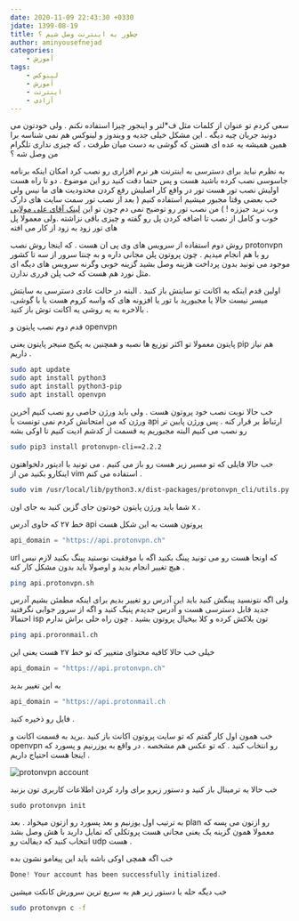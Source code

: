 ```yaml
---
date: 2020-11-09 22:43:30 +0330
jdate: 1399-08-19
title: چطور به اینترنت وصل شیم ؟
author: aminyousefnejad
categories:
    - آموزش
tags:
    - لینوکس
    - آموزش
    - اینترنت
    - آزادی
---
```


سعی کردم تو عنوان از کلمات مثل ف*لتر و اینجور چیزا استفاده نکنم . ولی خودتون می دونید جریان چیه دیگه . 
این مشکل خیلی جدیه و ویندوز و لینوکس  هم نمی شناسه برا همین همیشه یه عده ای هستن که گوشی به دست میان طرفت ، که چیزی نداری تلگرام من وصل شه ؟ 
<div id="read-more"></div>

به نظرم نباید برای دسترسی به اینترنت هر نرم افزاری رو نصب کرد امکان اینکه برنامه جاسوسی نصب کرده باشید هست و پس حتما دقت کنید رو این موضوع .
دو تا راه هست اولیش نصب تور هست تور در واقع کار اصلیش رفع کردن محدودیت های ما نیس ولی خب بعضی وقتا مجبور میشیم استفاده کنیم ( بعد از نصب تور سمت سایت های دارک وب نرید جیززه ! )
من نصب تور رو توضیح نمی دم چون تو این [لینک آقای علی مولایی](https://molaei.org/tor-ubuntu/)  خوب و کامل از نصب تا اضافه کردن پل رو گفته و چیزی باقی نزاشته .ولی معمولا پل های تور زود به زود از کار می افته

روش دوم استفاده از سرویس های وی پی ان هست . که اینجا روش نصب protonvpn رو با هم انجام میدیم . چون پروتون پلن مجانی داره و به چنتا سرور  از سه تا کشور موجود می تونید بدون پرداخت هزینه وصل بشید گزینه خوبی وگرنه سرویس های دیگه ای مثل نورد هم هست که خب پلن فرری ندارن. 

اولین قدم اینکه یه اکانت تو سایتش باز کنید . البته در حالت عادی دسترسی به سایتش میسر نیست حالا یا مجبورید با تور یا افزونه های که واسه کروم هست یا با گوشی، بالاخره به یه روشی یه اکانت توش باز کنید . 

قدم دوم نصب پایتون و openvpn

 پایتون معمولا تو اکثر توزیع ها نصبه و همچنین به پکیج منیجر پایتون یعنی pip هم نیاز داریم . 
```sh 
sudo apt update 
sudo apt install python3 
sudo apt install python3-pip
sudo apt install openvpn 
```
خب حالا نوبت نصب خود پروتون هست . ولی باید ورژن خاصی رو نصب کنیم آخرین ورژن که من امتحانش کردم نمی تونست با api ارتباط بر قرار کنه .
پس ورژن پایین تر رو نصب می کنیم البته مجبوریم یه قسمت از کدشم ادیت کنیم تا اوکی بشه 
```sh
sudo pip3 install protonvpn-cli==2.2.2
```
خب حالا فایلی که تو مسیر زیر هست رو باز می کنیم . می تونید با ادیتور دلخواهتون اینکارو بکنید من از vim استفاده می کنم .
```sh
sudo vim /usr/local/lib/python3.x/dist-packages/protonvpn_cli/utils.py
```
شما باید ورژن پایتون خودتون جای گزین کنید به جای اون x . 

خط ۲۷ که حاوی آدرس api پروتون هست به این شکل هست 

```python 
api_domain = "https://api.protonvpn.ch"
```
url که اونجا هست رو می تونید پینگ بکنید اگه با موفقیت نوستید پینگ بکنید لازم نیس هیچ تغییر انجام بدید و اوصولا باید بدون مشکل کار کنه . 
```sh
ping api.protonvpn.sh
```
ولی اگه نتونسید پینگش کنید باید این آدرس رو تغییر بدیم برای اینکه مطمئن بشیم آدرس جدید قابل دسترسی هست و آدرس جدیدم پنیگ کنید و اگه از سرور جوابی نگرفتید احتمالا isp تون بلاکش کرده و کلا بیخیال پروتون بشید . چون راه حلی براش ندارم 
```sh
ping api.proronmail.ch
```
خیلی خب حالا کافیه محتوای متغییر که تو خط ۲۷ هست یعنی این 
```python 
api_domain = "https://api.protonvpn.ch"
```
به این تغییر بدید 
```python 
api_domain = "https://api.protonmail.ch
```
فایل رو ذخیره کنید . 


خب همون اول کار گفتم که تو سایت پروتون اکانت باز کنید .برید به قسمت اکانت و openvpn رو انتخاب کنید . که تو عکس هم مشخصه . در واقع به یوزرنیم و پسورد که اینجا هست احتیاج داریم .

<img src="/uploads/proton.png" alt="protonvpn account" >

خب حالا یه ترمینال باز کنید و دستور زیرو برای وارد کردن اطلاعات کاربری تون بزنید 
```
sudo protonvpn init
```
به ترتیب اول یوزنیم و بعد پسورد رو ازتون میخواد . بعد plan رو ازتون می پسه که معمولا همون گزینه یک یعنی مجانی هست پروتکلی که تمایل دارید با هش وصل بشد انتخاب کنید که دیفالت رو udp هست .

خب اگه همچی اوکی باشه باید این پیغامو نشون بده
```ts
Done! Your account has been successfully initialized.
```

خب دیگه حله با دستور زیر هم به سریع ترین سرورش کانکت میشین 
```sh
sudo protonvpn c -f 
```
